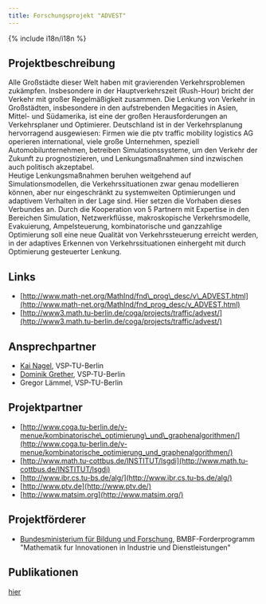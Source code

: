 ```yaml
---
title: Forschungsprojekt "ADVEST"
---
```


{% include i18n/i18n %}

<div class="invert-images" markdown=1>

## Projektbeschreibung

Alle Großstädte dieser Welt haben mit gravierenden Verkehrsproblemen zukämpfen. Insbesondere in der Hauptverkehrszeit (Rush-Hour) bricht der Verkehr mit großer Regelmäßigkeit zusammen. Die Lenkung von Verkehr in Großstädten, insbesondere in den aufstrebenden Megacities in Asien, Mittel- und Südamerika, ist eine der großen Herausforderungen an Verkehrsplaner und Optimierer. Deutschland ist in der Verkehrsplanung hervorragend ausgewiesen: Firmen wie die ptv traffic mobility logistics AG operieren international, viele große Unternehmen, speziell Automobilunternehmen, betreiben Simulationssysteme, um den Verkehr der Zukunft zu prognostizieren, und Lenkungsmaßnahmen sind inzwischen auch politisch akzeptabel.  
Heutige Lenkungsmaßnahmen beruhen weitgehend auf Simulationsmodellen, die Verkehrssituationen zwar genau modellieren können, aber nur eingeschränkt zu systemweiten Optimierungen und adaptivem Verhalten in der Lage sind. Hier setzen die Vorhaben dieses Verbundes an. Durch die Kooperation von 5 Partnern mit Expertise in den Bereichen Simulation, Netzwerkflüsse, makroskopische Verkehrsmodelle, Evakuierung, Ampelsteuerung, kombinatorische und ganzzahlige Optimierung soll eine neue Qualität von Verkehrssteuerung erreicht werden, in der adaptives Erkennen von Verkehrssituationen einhergeht mit durch Optimierung gesteuerter Lenkung.

## Links

-   [http://www.math-net.org/MathInd/fnd\_prog\_desc/v\_ADVEST.html](http://www.math-net.org/MathInd/fnd_prog_desc/v_ADVEST.html)
-   [http://www3.math.tu-berlin.de/coga/projects/traffic/advest/](http://www3.math.tu-berlin.de/coga/projects/traffic/advest/)

## Ansprechpartner

-   [Kai Nagel](https://www.tu.berlin/vsp/team), VSP-TU-Berlin
-   [Dominik Grether](https://www.tu.berlin/vsp/team), VSP-TU-Berlin
-   Gregor Lämmel, VSP-TU-Berlin

## Projektpartner

-   [http://www.coga.tu-berlin.de/v-menue/kombinatorische\_optimierung\_und\_graphenalgorithmen/](http://www.coga.tu-berlin.de/v-menue/kombinatorische_optimierung_und_graphenalgorithmen/)
-   [http://www.math.tu-cottbus.de/INSTITUT/lsgdi](http://www.math.tu-cottbus.de/INSTITUT/lsgdi)
-   [http://www.ibr.cs.tu-bs.de/alg/](http://www.ibr.cs.tu-bs.de/alg/)
-   [http://www.ptv.de](http://www.ptv.de/)
-   [http://www.matsim.org](http://www.matsim.org/)

## Projektförderer

-   [Bundesministerium für Bildung und Forschung](http://www.bmbf.de/), BMBF-Forderprogramm "Mathematik fur Innovationen in Industrie und Dienstleistungen"

## Publikationen

[hier](https://vsp.berlin/publications/)